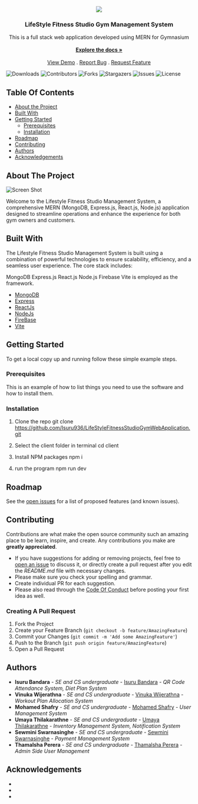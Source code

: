 <br/>
<p align="center">
  <a href="https://github.com/Isuru936/LifeStyleFitnessStudioGymWebApplication">
    <img src="[/blob/main/client/src/assets/logo.png](https://github.com/Isuru936/LifeStyleFitnessStudioGymWebApplication/blob/main/client/src/assets/logo.png)">
  </a>

  <h3 align="center">LifeStyle Fitness Studio Gym Management System</h3>

  <p align="center">
    This is a full stack web application developed using MERN for Gymnasium
    <br/>
    <br/>
    <a href="https://github.com/Isuru936/Isuru936/LifeStyleFitnessStudioGymWebApplication"><strong>Explore the docs »</strong></a>
    <br/>
    <br/>
    <a href="https://github.com/Isuru936/Isuru936/LifeStyleFitnessStudioGymWebApplication">View Demo</a>
    .
    <a href="https://github.com/Isuru936/Isuru936/LifeStyleFitnessStudioGymWebApplication/issues">Report Bug</a>
    .
    <a href="https://github.com/Isuru936/Isuru936/LifeStyleFitnessStudioGymWebApplication/issues">Request Feature</a>
  </p>
</p>

![Downloads](https://img.shields.io/github/downloads/Isuru936/Isuru936/LifeStyleFitnessStudioGymWebApplication/total) ![Contributors](https://img.shields.io/github/contributors/Isuru936/Isuru936/LifeStyleFitnessStudioGymWebApplication?color=dark-green) ![Forks](https://img.shields.io/github/forks/Isuru936/Isuru936/LifeStyleFitnessStudioGymWebApplication?style=social) ![Stargazers](https://img.shields.io/github/stars/Isuru936/Isuru936/LifeStyleFitnessStudioGymWebApplication?style=social) ![Issues](https://img.shields.io/github/issues/Isuru936/Isuru936/LifeStyleFitnessStudioGymWebApplication) ![License](https://img.shields.io/github/license/Isuru936/Isuru936/LifeStyleFitnessStudioGymWebApplication) 

## Table Of Contents

* [About the Project](#about-the-project)
* [Built With](#built-with)
* [Getting Started](#getting-started)
  * [Prerequisites](#prerequisites)
  * [Installation](#installation)
* [Roadmap](#roadmap)
* [Contributing](#contributing)
* [Authors](#authors)
* [Acknowledgements](#acknowledgements)

## About The Project

![Screen Shot](images/screenshot.png)

Welcome to the Lifestyle Fitness Studio Management System, a comprehensive MERN (MongoDB, Express.js, React.js, Node.js) application designed to streamline operations and enhance the experience for both gym owners and customers.

## Built With

The Lifestyle Fitness Studio Management System is built using a combination of powerful technologies to ensure scalability, efficiency, and a seamless user experience. The core stack includes:

MongoDB 
Express.js 
React.js 
Node.js
Firebase 
Vite is employed as the framework. 

* [MongoDB](https://www.mongodb.com/)
* [Express](https://expressjs.com/)
* [ReactJs](https://react.dev/)
* [NodeJs](https://nodejs.org/en)
* [FireBase](https://firebase.google.com/)
* [Vite](https://vitejs.dev/)

## Getting Started

To get a local copy up and running follow these simple example steps.

### Prerequisites

This is an example of how to list things you need to use the software and how to install them.

### Installation

 1. Clone the repo
git clone https://github.com/Isuru936/LifeStyleFitnessStudioGymWebApplication.git

2. Select the client folder in terminal
cd client

3. Install NPM packages
 npm i

4. run the program
npm run dev

## Roadmap

See the [open issues](https://github.com/Isuru936/Isuru936/LifeStyleFitnessStudioGymWebApplication/issues) for a list of proposed features (and known issues).

## Contributing

Contributions are what make the open source community such an amazing place to be learn, inspire, and create. Any contributions you make are **greatly appreciated**.
* If you have suggestions for adding or removing projects, feel free to [open an issue](https://github.com/Isuru936/Isuru936/LifeStyleFitnessStudioGymWebApplication/issues/new) to discuss it, or directly create a pull request after you edit the *README.md* file with necessary changes.
* Please make sure you check your spelling and grammar.
* Create individual PR for each suggestion.
* Please also read through the [Code Of Conduct](https://github.com/Isuru936/Isuru936/LifeStyleFitnessStudioGymWebApplication/blob/main/CODE_OF_CONDUCT.md) before posting your first idea as well.

### Creating A Pull Request

1. Fork the Project
2. Create your Feature Branch (`git checkout -b feature/AmazingFeature`)
3. Commit your Changes (`git commit -m 'Add some AmazingFeature'`)
4. Push to the Branch (`git push origin feature/AmazingFeature`)
5. Open a Pull Request

## Authors

* **Isuru Bandara** - *SE and CS undergraduate* - [Isuru Bandara](https://github.com/Isuru936/) - *QR Code Attendance System, Diet Plan System*
* **Vinuka Wijerathna** - *SE and CS undergraduate* - [Vinuka Wijerathna](https://github.com/Vinuka-Wijerathne) - *Workout Plan Allocation System*
* **Mohamed Shafry** - *SE and CS undergraduate* - [Mohamed Shafry](https://github.com/MohamedShafry) - *User Management System*
* **Umaya Thilakarathne** - *SE and CS undergraduate* - [Umaya Thilakarathne](https://github.com/umaya2002) - *Inventory Management System, Notification System*
* **Sewmini Swarnasinghe** - *SE and CS undergraduate* - [Sewmini Swarnasinghe](https://github.com/sewmini2003) - *Payment Management System*
* **Thamalsha Perera** - *SE and CS undergraduate* - [Thamalsha Perera](https://github.com/ThamalshaPerea) - *Admin Side User Management*

## Acknowledgements

* []()
* []()
* []()
